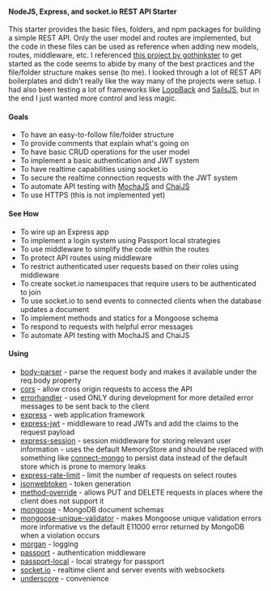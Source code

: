 <h4>NodeJS, Express, and socket.io REST API Starter</h4>
<p>
This starter provides the basic files, folders, and npm packages for building a simple REST API. Only the user model and routes are implemented, but the code in these files can be used as reference when adding new models, routes, middleware, etc. I referenced <a href='https://github.com/gothinkster/node-express-realworld-example-app' target='_blank'>this project by gothinkster</a> to get started as the code seems to abide by many of the best practices and the file/folder structure makes sense (to me). I looked through a lot of REST API boilerplates and didn't really like the way many of the projects were setup. I had also been testing a lot of frameworks like <a href='https://loopback.io' target='_blank'>LoopBack</a> and <a href='https://sailsjs.com' target='_blank'>SailsJS</a>, but in the end I just wanted more control and less magic.
</p>
<h4>Goals</h4>
<ul>
  <li>To have an easy-to-follow file/folder structure</li>
  <li>To provide comments that explain what's going on</li>
  <li>To have basic CRUD operations for the user model</li>
  <li>To implement a basic authentication and JWT system</li>
  <li>To have realtime capabilities using socket.io</li>
  <li>To secure the realtime connection requests with the JWT system</li>
  <li>To automate API testing with <a href='https://mochajs.org/' target='_blank'>MochaJS</a> and <a href='www.chaijs.com' target='_blank'>ChaiJS</a></li>
  <li>To use HTTPS (this is not implemented yet)</li>
</ul>
<h4>See How</h4>
<ul>
  <li>To wire up an Express app</li>
  <li>To implement a login system using Passport local strategies</li>
  <li>To use middleware to simplify the code within the routes</li>
  <li>To protect API routes using middleware</li>
  <li>To restrict authenticated user requests based on their roles using middleware</li>
  <li>To create socket.io namespaces that require users to be authenticated to join</li>
  <li>To use socket.io to send events to connected clients when the database updates a document</li>
  <li>To implement methods and statics for a Mongoose schema</li>
  <li>To respond to requests with helpful error messages</li>
  <li>To automate API testing with MochaJS and ChaiJS</li>
</ul>
<h4>Using</h4>
<ul>
  <li><a href='https://www.npmjs.com/package/body-parser' target='_blank'>body-parser</a> - parse the request body and makes it available under the req.body property</li>
  <li><a href='https://www.npmjs.com/package/cors' target='_blank'>cors</a> - allow cross origin requests to access the API</li>
  <li><a href='https://www.npmjs.com/package/errorhandler' target='_blank'>errorhandler</a> - used ONLY during development for more detailed error messages to be sent back to the client
  <li><a href='https://www.npmjs.com/package/express' target='_blank'>express</a> - web application framework</li>
  <li><a href='https://www.npmjs.com/package/express-jwt' target='_blank'>express-jwt</a> - middleware to read JWTs and add the claims to the request payload</li>
  <li><a href='https://www.npmjs.com/package/express-session' target='_blank'>express-session</a> - session middleware for storing relevant user information - uses the default MemoryStore and should be replaced with something like <a href='https://npmjs.com/package/connect-mongo' target='_blank'>connect-mongo</a> to persist data instead of the default store which is prone to memory leaks
  <li><a href='https://www.npmjs.com/package/express-rate-limit' target='_blank'>express-rate-limit</a> - limit the number of requests on select routes</li>
  <li><a href='https://www.npmjs.com/package/jsonwebtoken' target='_blank'>jsonwebtoken</a> - token generation</li>
  <li><a href='https://www.npmjs.com/package/method-override' target='_blank'>method-override</a> - allows PUT and DELETE requests in places where the client does not support it
  <li><a href='https://www.npmjs.com/package/mongoose' target='_blank'>mongoose</a> - MongoDB document schemas</li>
  <li><a href='https://www.npmjs.com/package/mongoose-unique-validator' target='_blank'>mongoose-unique-validator</a> - makes Mongoose unique validation errors more informative vs the default E11000 error returned by MongoDB when a violation occurs
  <li><a href='https://www.npmjs.com/package/morgan' target='_blank'>morgan</a> - logging
  <li><a href='https://www.npmjs.com/package/passport' target='_blank'>passport</a> - authentication middleware</li>
  <li><a href='https://www.npmjs.com/package/passport-local' target='_blank'>passport-local</a> - local strategy for passport</li>
  <li><a href='https://www.npmjs.com/package/socket.io' target='_blank'>socket.io</a> - realtime client and server events with websockets</li>
  <li><a href='https://www.npmjs.com/package/underscore' target='_blank'>underscore</a> - convenience</li>
</ul>
